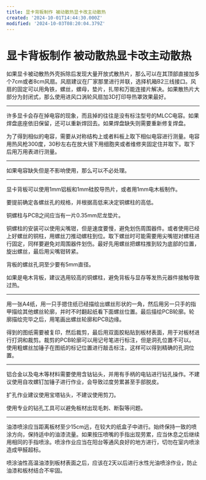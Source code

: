 ```yaml
---
title: 显卡背板制作 被动散热显卡改主动散热
created: '2024-10-01T14:44:30.000Z'
modified: '2024-10-03T08:20:04.379Z'
---
```


# 显卡背板制作 被动散热显卡改主动散热

如果显卡被动散热外壳拆除后发现大量开放式散热片，那么可以在其顶部直接加多个7cm或者8cm风扇。风扇建议在厂家那里进行并联，选择机箱B2三线接口。风扇的固定可以用角铁，螺丝，螺母，垫片，扎带和万能连接片解决。如果散热片大部分为封闭式，那么使用进风口涡轮风扇加3D打印导热罩效果最好。

---

许多显卡会存在掉电容的现象，而且掉的往往是没有标注型号的MLCC电容。如果焊盘底座依旧保留，还可以重新焊回去。如果焊盘缺失则需要重新修复焊盘。

为了得到相似的电容，需要从对称结构上或者料板上取下相似电容进行测量。电容用热风枪300度，30秒左右在放大镜下用细胞夹或者维修夹固定住并取下。取下后用万用表进行测量。

---

如果电容缺失但是不影响使用，那么可以不必处理。

---

显卡背板可以使用1mm铝板和1mm硅胶导热片，或者用1mm电木板制作。

要提前确定各螺丝孔的规格，并根据高低来决定铜螺柱的高低。

铜螺柱与PCB之间应当有一片0.35mm尼龙垫片。

铜螺柱的安装可以使用尖嘴钳，但是速度要慢，避免划伤周围器件。或者使用已经上好螺丝的铜柱，用螺丝刀推动螺柱到位。取下螺丝时可能需要用尖嘴钳对螺柱进行固定，同样要避免对周围器件划伤。最好先用螺丝把螺柱推到较为底部的位置，旋出螺丝，最后用尖嘴钳转紧。

背板的螺丝孔洞至少要有5mm直径。

如果是电木背板，建议选用较高的铜螺柱，避免背板与显存等发热元器件接触导致过热。

---

用一张A4纸，用一只手摁住纸已经描绘出螺丝形状的一角，然后用另一只手的指甲描绘其他螺丝轮廓，并时不时翻起纸看下面螺丝位置。最后描绘PCB轮廓。轮廓描绘完毕之后，用笔画出螺丝轮廓和PCB边缘。

得到的图纸需要被复印，然后裁剪，最后用双面胶粘贴到板材表面，用于对板材进行打洞和裁剪。裁剪的PCB轮廓可以用记号笔进行标注，但是洞孔位置不可以。使用粗螺丝加锤子在图纸的标记位置进行敲击标注，这样可以得到精确的孔洞位置。

---

铝合金以及电木等材料需要使用含钴钻头，并用有手柄的电钻进行钻孔操作。不建议使用自攻螺钉加锤子进行作业，会导致过度劳累甚至手部脱皮。

扩孔作业建议使用宝塔钻头，不建议使用剪刀。

使用专业的钻孔工具可以避免板材出现毛刺、断裂等问题。

---

油漆喷涂应当距离板材至少15cm远，在较大的纸盒子中进行。始终保持一致的喷涂方向，保持适中的油漆流量。如果按压喷嘴的手指出现劳累，应当休息之后继续用相同的手指喷涂。喷涂作业应当在阳台等通风良好的地方进行，切勿在室内喷涂造成甲醛超标。

喷涂油性高温油漆到板材表面之后，应该在2天以后进行水性光油喷涂作业，防止油漆和板材结合不牢固。
